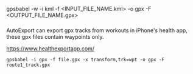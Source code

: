 
gpsbabel -w -i kml -f <INPUT_FILE_NAME.kml> -o gpx -F <OUTPUT_FILE_NAME.gpx>


###

AutoExport can export gpx tracks from workouts in iPhone's health app, these gpx files contain waypoints only.

https://www.healthexportapp.com/

```
gpsbabel -i gpx -f file.gpx -x transform,trk=wpt -o gpx -F route1_track.gpx
```
